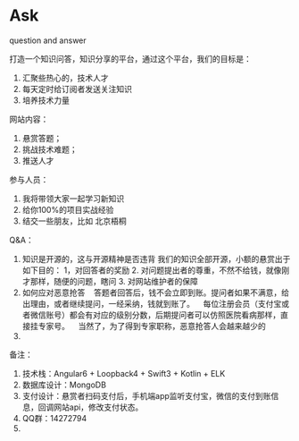 # Ask
question and answer

打造一个知识问答，知识分享的平台，通过这个平台，我们的目标是：
1. 汇聚些热心的，技术人才
2. 每天定时给订阅者发送关注知识
3. 培养技术力量

网站内容：
1. 悬赏答题；
2. 挑战技术难题；
3. 推送人才

参与人员：
1. 我将带领大家一起学习新知识
2. 给你100%的项目实战经验
3. 结交一些朋友，比如 北京梧桐

Q&A：
1. 知识是开源的，这与开源精神是否违背
    我们的知识全部开源，小额的悬赏出于如下目的：
    1，对回答者的奖励
    2. 对问题提出者的尊重，不然不给钱，就像刚才那样，随便的问题，瞎问
    3. 对网站维护者的保障
2. 如何应对恶意抢答
    答题者回答后，钱不会立即到账。提问者如果不满意，给出理由，或者继续提问，一经采纳，钱就到账了。
    每位注册会员（支付宝或者微信账号）都会有对应的级别分数，后期提问者可以仿照医院看病那样，直接挂专家号。
    当然了，为了得到专家职称，恶意抢答人会越来越少的
3. 


备注：
1. 技术栈：Angular6 + Loopback4 + Swift3 + Kotlin + ELK
2. 数据库设计：MongoDB
3. 支付设计：悬赏者扫码支付后，手机端app监听支付宝，微信的支付到账信息，回调网站api，修改支付状态。
4. QQ群：14272794
5. 


